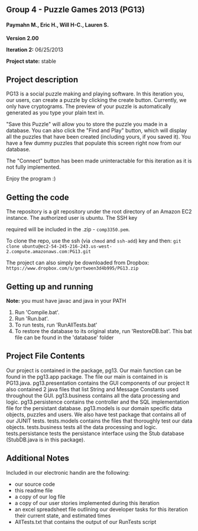 Group 4 - Puzzle Games 2013 (PG13)
-------------------------------------------------------------------------------
#### Paymahn M., Eric H., Will H-C., Lauren S.

**Version 2.00**

**Iteration 2:** 06/25/2013

**Project state:** stable

Project description
-------------------------------------------------------------------------------
PG13 is a social puzzle making and playing software. In this iteration you, our users, can create a puzzle by clicking the create button. Currently, we only have cryptograms. The preview of your puzzle is automatically generated as you type your plain text in. 

"Save this Puzzle" will allow you to store the puzzle you made in a database. You can also click the "Find and Play" button, which will display all the puzzles that have been created (including yours, if you saved it). You have a few dummy puzzles that populate this screen right now from our database.

The "Connect" button has been made uninteractable for this iteration as it is not fully implemented.

Enjoy the program :)

Getting the code
-------------------------------------------------------------------------------
The repository is a git repository under the root directory of an Amazon EC2 instance. The authorized user is ubuntu. The SSH key 

required will be included in the .zip - `comp3350.pem`.

To clone the repo, use the ssh (via `chmod` and `ssh-add`) key and then:
`git clone ubuntu@ec2-54-245-216-243.us-west-2.compute.amazonaws.com:PG13.git`

The project can also simply be downloaded from Dropbox:
`https://www.dropbox.com/s/gnrtwoen3d4b995/PG13.zip`

Getting up and running
-------------------------------------------------------------------------------
**Note:** you must have javac and java in your PATH

 1. Run 'Compile.bat'.
 2. Run 'Run.bat'.
 3. To run tests, run 'RunAllTests.bat'
 4. To restore the database to its original state, run 'RestoreDB.bat'. This bat file can be found in the 'database' folder

Project File Contents
-------------------------------------------------------------------------------
Our project is contained in the package, pg13. Our main function can be found in the pg13.app package. The file our main is contained in is PG13.java. pg13.presentation contains the GUI components of our project It also contained 2 java files that list String and Message Constants used throughout the GUI. pg13.business contains all the data processing and logic. pg13.persistence contains the controller and the SQL implementation file for the persistant database. pg13.models is our domain specific data objects, puzzles and users. We also have test package that contains all of our JUNIT tests. tests.models contains the files that thoroughly test our data objects. tests.business tests all the data processing and logic. tests.persistance tests the persistance interface using the Stub database (StubDB.java is in this package).

Additional Notes
-------------------------------------------------------------------------------
Included in our electronic handin are the following:

 - our source code
 - this readme file
 - a copy of our log file
 - a copy of our user stories implemented during this iteration
 - an excel spreadsheet file outlining our developer tasks for this iteration their current state, and estimated times
 - AllTests.txt that contains the output of our RunTests script
